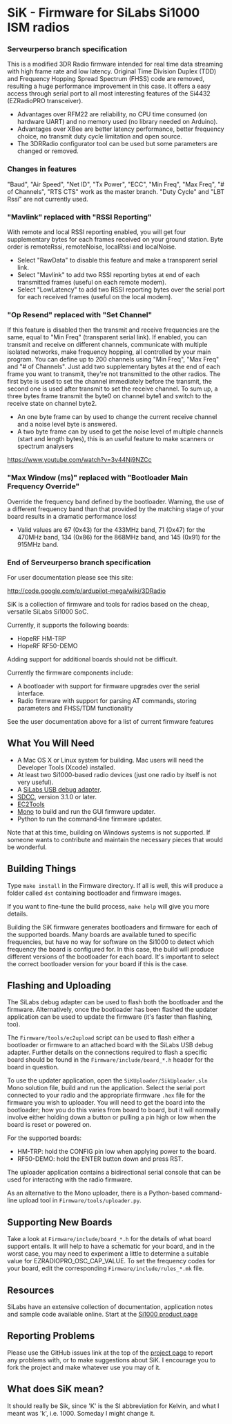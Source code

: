 # SiK - Firmware for SiLabs Si1000 ISM radios

### Serveurperso branch specification

This is a modified 3DR Radio firmware intended for real time data streaming with high frame rate and low latency.
Original Time Division Duplex (TDD) and Frequency Hopping Spread Spectrum (FHSS) code are removed, resulting a huge performance improvement in this case.
It offers a easy access through serial port to all most interesting features of the Si4432 (EZRadioPRO transceiver).

 - Advantages over RFM22 are reliability, no CPU time consumed (on hardware UART) and no memory used (no library needed on Arduino).
 - Advantages over XBee are better latency performance, better frequency choice, no transmit duty cycle limitation and open source.
 - The 3DRRadio configurator tool can be used but some parameters are changed or removed.

### Changes in features

"Baud", "Air Speed", "Net ID", "Tx Power", "ECC", "Min Freq", "Max Freq", "# of Channels", "RTS CTS" work as the master branch.
"Duty Cycle" and "LBT Rssi" are not currently used.

### "Mavlink" replaced with "RSSI Reporting"

With remote and local RSSI reporting enabled, you will get four supplementary bytes for each frames received on your ground station.
Byte order is remoteRssi, remoteNoise, localRssi and localNoise.

 - Select "RawData" to disable this feature and make a transparent serial link.
 - Select "Mavlink" to add two RSSI reporting bytes at end of each transmitted frames (useful on each remote modem).
 - Select "LowLatency" to add two RSSI reporting bytes over the serial port for each received frames (useful on the local modem).

### "Op Resend" replaced with "Set Channel"

If this feature is disabled then the transmit and receive frequencies are the same, equal to "Min Freq" (transparent serial link).
If enabled, you can transmit and receive on different channels, communicate with multiple isolated networks, make frequency hopping, all controlled by your main program.
You can define up to 200 channels using "Min Freq", "Max Freq" and "# of Channels".
Just add two supplementary bytes at the end of each frame you want to transmit, they're not transmitted to the other radios.
The first byte is used to set the channel immediately before the transmit, the second one is used after transmit to set the receive channel.
To sum up, a three bytes frame transmit the byte0 on channel byte1 and switch to the receive state on channel byte2.

 - An one byte frame can by used to change the current receive channel and a noise level byte is answered.
 - A two byte frame can by used to get the noise level of multiple channels (start and length bytes), this is an useful feature to make scanners or spectrum analysers

https://www.youtube.com/watch?v=3v44Nj9NZCc

### "Max Window (ms)" replaced with "Bootloader Main Frequency Override"

Override the frequency band defined by the bootloader.
Warning, the use of a different frequency band than that provided by the matching stage of your board results in a dramatic performance loss!

 - Valid values are 67 (0x43) for the 433MHz band, 71 (0x47) for the 470MHz band, 134 (0x86) for the 868MHz band, and 145 (0x91) for the 915MHz band.

### End of Serveurperso branch specification

For user documentation please see this site:

 http://code.google.com/p/ardupilot-mega/wiki/3DRadio

SiK is a collection of firmware and tools for radios based on the cheap, versatile SiLabs Si1000 SoC.

Currently, it supports the following boards:

 - HopeRF HM-TRP
 - HopeRF RF50-DEMO

Adding support for additional boards should not be difficult.

Currently the firmware components include:

 - A bootloader with support for firmware upgrades over the serial interface.
 - Radio firmware with support for parsing AT commands, storing parameters and FHSS/TDM functionality

See the user documentation above for a list of current firmware features

## What You Will Need

 - A Mac OS X or Linux system for building.  Mac users will need the Developer Tools (Xcode) installed.
 - At least two Si1000-based radio devices (just one radio by itself is not very useful).
 - A [SiLabs USB debug adapter](http://www.silabs.com/products/mcu/Pages/USBDebug.aspx).
 - [SDCC](http://sdcc.sourceforge.net/), version 3.1.0 or later.
 - [EC2Tools](http://github.com/tridge/ec2)
 - [Mono](http://www.mono-project.com/) to build and run the GUI firmware updater.
 - Python to run the command-line firmware updater.

Note that at this time, building on Windows systems is not supported.  If someone wants to contribute and maintain the necessary pieces that would be wonderful.

## Building Things

Type `make install` in the Firmware directory.  If all is well, this will produce a folder called `dst` containing bootloader and firmware images.

If you want to fine-tune the build process, `make help` will give you more details.

Building the SiK firmware generates bootloaders and firmware for each of the supported boards. Many boards are available tuned to specific frequencies, but have no way for software on the Si1000 to detect which frequency the board is configured for. In this case, the build will produce different versions of the bootloader for each board. It's important to select the correct bootloader version for your board if this is the case.

## Flashing and Uploading

The SiLabs debug adapter can be used to flash both the bootloader and the firmware. Alternatively, once the bootloader has been flashed the updater application can be used to update the firmware (it's faster than flashing, too).

The `Firmware/tools/ec2upload` script can be used to flash either a bootloader or firmware to an attached board with the SiLabs USB debug adapter.  Further details on the connections required to flash a specific board should be found in the `Firmware/include/board_*.h` header for the board in question.

To use the updater application, open the `SiKUploader/SikUploader.sln` Mono solution file, build and run the application. Select the serial port connected to your radio and the appropriate firmware `.hex` file for the firmware you wish to uploader.  You will need to get the board into the bootloader; how you do this varies from board to board, but it will normally involve either holding down a button or pulling a pin high or low when the board is reset or powered on. 

For the supported boards:

 - HM-TRP: hold the CONFIG pin low when applying power to the board.
 - RF50-DEMO: hold the ENTER button down and press RST.

The uploader application contains a bidirectional serial console that can be used for interacting with the radio firmware.

As an alternative to the Mono uploader, there is a Python-based command-line upload tool in `Firmware/tools/uploader.py`.

## Supporting New Boards

Take a look at `Firmware/include/board_*.h` for the details of what board support entails.  It will help to have a schematic for your board, and in the worst case, you may need to experiment a little to determine a suitable value for EZRADIOPRO_OSC_CAP_VALUE.  To set the frequency codes for your board, edit the corresponding `Firmware/include/rules_*.mk` file.

## Resources

SiLabs have an extensive collection of documentation, application notes and sample code available online.  Start at the [Si1000 product page](http://www.silabs.com/products/wireless/wirelessmcu/Pages/Si1000.aspx)

## Reporting Problems

Please use the GitHub issues link at the top of the [project page](http://github.com/tridge/SiK) to report any problems with, or to make suggestions about SiK.  I encourage you to fork the project and make whatever use you may of it.

## What does SiK mean?

It should really be Sik, since 'K' is the SI abbreviation for Kelvin, and what I meant was 'k', i.e. 1000.  Someday I might change it.

